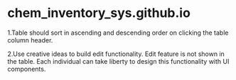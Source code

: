 # chem_inventory_sys.github.io

1.Table should sort in ascending and descending order on clicking the table column header.

2.Use creative ideas to build edit functionality. Edit feature is not shown in the table. Each individual can take liberty to design this functionality with UI components.